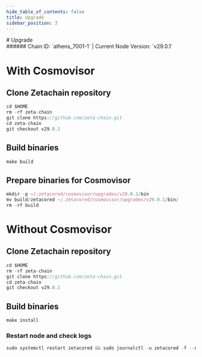 ```yaml
---
hide_table_of_contents: false
title: Upgrade
sidebar_position: 3
---
```


<div class="h1-with-icon icon-zetachain">
# Upgrade
</div>
###### Chain ID: `athens_7001-1` | Current Node Version: `v29.0.1`

# With Cosmovisor
## Clone Zetachain repository
```js
cd $HOME
rm -rf zeta-chain
git clone https://github.com/zeta-chain.git
cd zeta-chain
git checkout v29.0.1
 ```

## Build binaries
```js
make build
 ```

## Prepare binaries for Cosmovisor
```js
mkdir -p ~/.zetacored/cosmovisor/upgrades/v29.0.1/bin
mv build/zetacored ~/.zetacored/cosmovisor/upgrades/v29.0.1/bin/
rm -rf build
```

# Without Cosmovisor
## Clone Zetachain repository
```js
cd $HOME
rm -rf zeta-chain
git clone https://github.com/zeta-chain.git
cd zeta-chain
git checkout v29.0.1
 ```

## Build binaries
```js
make install
 ```

### Restart node and check logs
```js
sudo systemctl restart zetacored && sudo journalctl -u zetacored -f --no-hostname -o cat
```